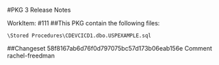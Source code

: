 #PKG 3 Release Notes

WorkItem:
#111
##This PKG contain the following files:
```
\Stored Procedures\CDEVCICD1.dbo.USPEXAMPLE.sql
```

##Changeset 58f8167ab6d76f0d797075bc57d173b06eab156e Comment
rachel-freedman
